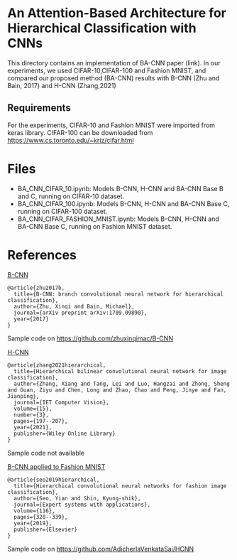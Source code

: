 # An Attention-Based Architecture for Hierarchical Classification with CNNs

This directory contains an implementation of BA-CNN paper (link). In our experiments, we used CIFAR-10,CIFAR-100 and Fashion MNIST, and compared our proposed method (BA-CNN) results with B-CNN (Zhu and Bain, 2017) and H-CNN (Zhang,2021)


## Requirements
For the experiments, CIFAR-10 and Fashion MNIST were imported from keras library. CIFAR-100 can be downloaded from https://www.cs.toronto.edu/~kriz/cifar.html


# Files
 - BA_CNN_CIFAR_10.ipynb: Models B-CNN, H-CNN and BA-CNN Base B and C, running on CIFAR-10 dataset.
 - BA_CNN_CIFAR_100.ipynb: Models B-CNN, H-CNN and BA-CNN Base C, running on CIFAR-100 dataset.
 - BA_CNN_CIFAR_FASHION_MNIST.ipynb: Models B-CNN, H-CNN and BA-CNN Base C, running on Fashion MNIST dataset.




# References

[B-CNN](https://arxiv.org/abs/1709.09890)

```
@article{zhu2017b,
  title={B-CNN: branch convolutional neural network for hierarchical classification}, 
  author={Zhu, Xinqi and Bain, Michael},
  journal={arXiv preprint arXiv:1709.09890},
  year={2017}
}
```
Sample code on https://github.com/zhuxinqimac/B-CNN

[H-CNN](https://ietresearch.onlinelibrary.wiley.com/doi/full/10.1049/cvi2.12023)
```
@article{zhang2021hierarchical,
  title={Hierarchical bilinear convolutional neural network for image classification},
  author={Zhang, Xiang and Tang, Lei and Luo, Hangzai and Zhong, Sheng and Guan, Ziyu and Chen, Long and Zhao, Chao and Peng, Jinye and Fan, Jianping},
  journal={IET Computer Vision},
  volume={15},
  number={3},
  pages={197--207},
  year={2021},
  publisher={Wiley Online Library}
}
```
Sample code not available

[B-CNN applied to Fashion MNIST](https://www.sciencedirect.com/science/article/abs/pii/S0957417418305992)
```
@article{seo2019hierarchical,
  title={Hierarchical convolutional neural networks for fashion image classification},
  author={Seo, Yian and Shin, Kyung-shik},
  journal={Expert systems with applications},
  volume={116},
  pages={328--339},
  year={2019},
  publisher={Elsevier}
}
```
Sample code on https://github.com/AdicherlaVenkataSai/HCNN


